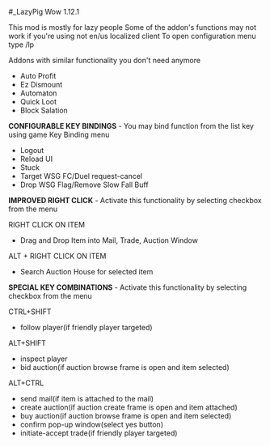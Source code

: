#_LazyPig Wow 1.12.1 

This mod is mostly for lazy people
Some of the addon's functions may not work if you're using not en/us localized client
To open configuration menu type /lp

Addons with similar functionality you don't need anymore
- Auto Profit
- Ez Dismount
- Automaton
- Quick Loot
- Block Salation


**CONFIGURABLE KEY BINDINGS** - You may bind function from the list key using game Key Binding menu
- Logout
- Reload UI
- Stuck
- Target WSG FC/Duel request-cancel
- Drop WSG Flag/Remove Slow Fall Buff


**IMPROVED RIGHT CLICK** - Activate this functionality by selecting checkbox from the menu

RIGHT CLICK ON ITEM
  - Drag and Drop Item into Mail, Trade, Auction Window

ALT + RIGHT CLICK ON ITEM
  - Search Auction House for selected item


**SPECIAL KEY COMBINATIONS** - Activate this functionality by selecting checkbox from the menu

CTRL+SHIFT
  - follow player(if friendly player targeted)
  
ALT+SHIFT
  - inspect player
  - bid auction(if auction browse frame is open and item selected)
  
ALT+CTRL
  - send mail(if item is attached to the mail)
  - create auction(if auction create frame is open and item attached)
  - buy auction(if auction browse frame is open and item selected)
  - confirm pop-up window(select yes button)
  - initiate-accept trade(if friendly player targeted)




